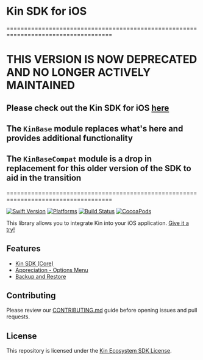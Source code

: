#  Kin SDK for iOS
====================================================================================
# THIS VERSION IS NOW DEPRECATED AND NO LONGER ACTIVELY MAINTAINED
## Please check out the Kin SDK for iOS [here](https://github.com/kinecosystem/kin-ios)
## The `KinBase` module replaces what's here and provides additional functionality
## The `KinBaseCompat` module is a drop in replacement for this older version of the SDK to aid in the transition
====================================================================================

[![Swift Version](https://img.shields.io/badge/Swift-5.0.x-orange.svg)](https://swift.org)
[![Platforms](https://img.shields.io/cocoapods/p/KinSDK.svg)](https://cocoapods.org/pods/KinSDK)
[![Build Status](https://api.travis-ci.com/kinecosystem/kin-sdk-ios.svg?branch=master)](https://travis-ci.org/kinecosystem/kin-sdk-ios)
[![CocoaPods](https://img.shields.io/cocoapods/v/KinSDK.svg?color=6f41e8)](https://cocoapods.org/pods/KinSDK)
<!-- [![Carthage compatible](https://img.shields.io/badge/Carthage-compatible-4BC51D.svg)](https://github.com/Carthage/Carthage) -->

This library allows you to integrate Kin into your iOS application. [Give it a try!](https://kinecosystem.github.io/kin-website-docs/docs/quick-start/hi-kin-ios)

## Features

* [Kin SDK (Core)](https://kinecosystem.github.io/kin-website-docs/docs/documentation/ios-sdk)
* [Appreciation - Options Menu](https://kinecosystem.github.io/kin-website-docs/docs/documentation/appreciation-module-options-menu-ios)
* [Backup and Restore](https://kinecosystem.github.io/kin-website-docs/docs/documentation/backup-restore-ios)

## Contributing

Please review our [CONTRIBUTING.md](CONTRIBUTING.md) guide before opening issues and pull requests.

## License

This repository is licensed under the [Kin Ecosystem SDK License](LICENSE.md).
